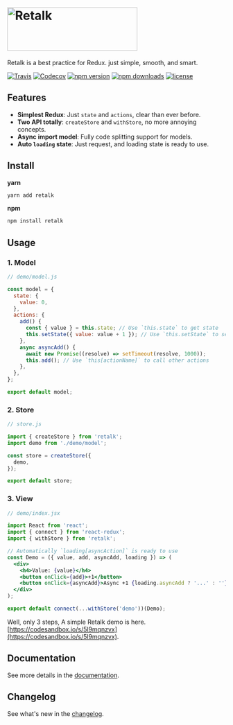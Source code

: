 # <img src="./logo/logo-title.png" height="100" width="300" alt="Retalk">

Retalk is a best practice for Redux. just simple, smooth, and smart.

[![Travis](https://img.shields.io/travis/nanxiaobei/retalk.svg?style=flat-square)](https://travis-ci.org/nanxiaobei/retalk)
[![Codecov](https://img.shields.io/codecov/c/github/nanxiaobei/retalk.svg?style=flat-square)](https://codecov.io/gh/nanxiaobei/retalk)
[![npm version](https://img.shields.io/npm/v/retalk.svg?style=flat-square)](https://www.npmjs.com/package/retalk)
[![npm downloads](https://img.shields.io/npm/dt/retalk.svg?style=flat-square)](http://www.npmtrends.com/retalk)
[![license](https://img.shields.io/github/license/nanxiaobei/retalk.svg?style=flat-square)](https://github.com/nanxiaobei/retalk/blob/master/LICENSE)

## Features

- **Simplest Redux**: Just `state` and `actions`, clear than ever before.
- **Two API totally**: `createStore` and `withStore`, no more annoying concepts.
- **Async import model**: Fully code splitting support for models.
- **Auto `loading` state**: Just request, and loading state is ready to use.

## Install

**yarn**

```bash
yarn add retalk
```

**npm**

```bash
npm install retalk
```

## Usage

### 1. Model

```js
// demo/model.js

const model = {
  state: {
    value: 0,
  },
  actions: {
    add() {
      const { value } = this.state; // Use `this.state` to get state
      this.setState({ value: value + 1 }); // Use `this.setState` to set state
    },
    async asyncAdd() {
      await new Promise((resolve) => setTimeout(resolve, 1000));
      this.add(); // Use `this[actionName]` to call other actions
    },
  },
};

export default model;
```

### 2. Store

```js
// store.js

import { createStore } from 'retalk';
import demo from './demo/model';

const store = createStore({
  demo,
});

export default store;
```

### 3. View

```jsx
// demo/index.jsx

import React from 'react';
import { connect } from 'react-redux';
import { withStore } from 'retalk';

// Automatically `loading[asyncAction]` is ready to use
const Demo = ({ value, add, asyncAdd, loading }) => (
  <div>
    <h4>Value: {value}</h4>
    <button onClick={add}>+1</button>
    <button onClick={asyncAdd}>Async +1 {loading.asyncAdd ? '...' : ''}</button>
  </div>
);

export default connect(...withStore('demo'))(Demo);
```

Well, only 3 steps, A simple Retalk demo is here. [https://codesandbox.io/s/5l9mqnzvx](https://codesandbox.io/s/5l9mqnzvx).

## Documentation

See more details in the [documentation](./docs/DOCUMENTATION.md).

## Changelog

See what's new in the [changelog](./CHANGELOG.md).
